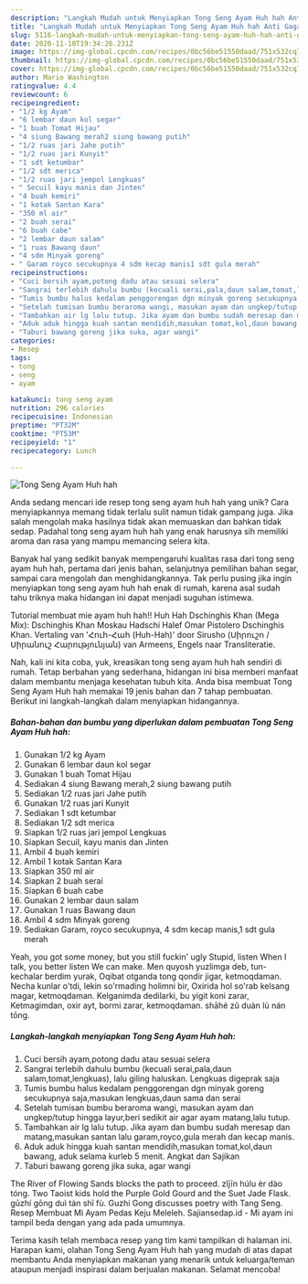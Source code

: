 ```yaml
---
description: "Langkah Mudah untuk Menyiapkan Tong Seng Ayam Huh hah Anti Gagal"
title: "Langkah Mudah untuk Menyiapkan Tong Seng Ayam Huh hah Anti Gagal"
slug: 5116-langkah-mudah-untuk-menyiapkan-tong-seng-ayam-huh-hah-anti-gagal
date: 2020-11-10T19:34:26.231Z
image: https://img-global.cpcdn.com/recipes/0bc56be51550daad/751x532cq70/tong-seng-ayam-huh-hah-foto-resep-utama.jpg
thumbnail: https://img-global.cpcdn.com/recipes/0bc56be51550daad/751x532cq70/tong-seng-ayam-huh-hah-foto-resep-utama.jpg
cover: https://img-global.cpcdn.com/recipes/0bc56be51550daad/751x532cq70/tong-seng-ayam-huh-hah-foto-resep-utama.jpg
author: Mario Washington
ratingvalue: 4.4
reviewcount: 6
recipeingredient:
- "1/2 kg Ayam"
- "6 lembar daun kol segar"
- "1 buah Tomat Hijau"
- "4 siung Bawang merah2 siung bawang putih"
- "1/2 ruas jari Jahe putih"
- "1/2 ruas jari Kunyit"
- "1 sdt ketumbar"
- "1/2 sdt merica"
- "1/2 ruas jari jempol Lengkuas"
- " Secuil kayu manis dan Jinten"
- "4 buah kemiri"
- "1 kotak Santan Kara"
- "350 ml air"
- "2 buah serai"
- "6 buah cabe"
- "2 lembar daun salam"
- "1 ruas Bawang daun"
- "4 sdm Minyak goreng"
- " Garam royco secukupnya 4 sdm kecap manis1 sdt gula merah"
recipeinstructions:
- "Cuci bersih ayam,potong dadu atau sesuai selera"
- "Sangrai terlebih dahulu bumbu (kecuali serai,pala,daun salam,tomat,lengkuas), lalu giling haluskan. Lengkuas digeprak saja"
- "Tumis bumbu halus kedalam penggorengan dgn minyak goreng secukupnya saja,masukan lengkuas,daun sama dan serai"
- "Setelah tumisan bumbu beraroma wangi, masukan ayam dan ungkep/tutup hingga layur,beri sedikit air agar ayam matang,lalu tutup."
- "Tambahkan air lg lalu tutup. Jika ayam dan bumbu sudah meresap dan matang,masukan santan lalu garam,royco,gula merah dan kecap manis."
- "Aduk aduk hingga kuah santan mendidih,masukan tomat,kol,daun bawang, aduk selama kurleb 5 menit. Angkat dan Sajikan"
- "Taburi bawang goreng jika suka, agar wangi"
categories:
- Resep
tags:
- tong
- seng
- ayam

katakunci: tong seng ayam 
nutrition: 296 calories
recipecuisine: Indonesian
preptime: "PT32M"
cooktime: "PT53M"
recipeyield: "1"
recipecategory: Lunch

---
```



![Tong Seng Ayam Huh hah](https://img-global.cpcdn.com/recipes/0bc56be51550daad/751x532cq70/tong-seng-ayam-huh-hah-foto-resep-utama.jpg)

Anda sedang mencari ide resep tong seng ayam huh hah yang unik? Cara menyiapkannya memang tidak terlalu sulit namun tidak gampang juga. Jika salah mengolah maka hasilnya tidak akan memuaskan dan bahkan tidak sedap. Padahal tong seng ayam huh hah yang enak harusnya sih memiliki aroma dan rasa yang mampu memancing selera kita.

Banyak hal yang sedikit banyak mempengaruhi kualitas rasa dari tong seng ayam huh hah, pertama dari jenis bahan, selanjutnya pemilihan bahan segar, sampai cara mengolah dan menghidangkannya. Tak perlu pusing jika ingin menyiapkan tong seng ayam huh hah enak di rumah, karena asal sudah tahu triknya maka hidangan ini dapat menjadi suguhan istimewa.

Tutorial membuat mie ayam huh hah!! Huh Hah Dschinghis Khan (Mega Mix): Dschinghis Khan Moskau Hadschi Halef Omar Pistolero Dschinghis Khan. Vertaling van &#39;Հուհ-Հահ (Huh-Hah)&#39; door Sirusho (Սիրուշո / Սիրանուշ Հարությունյան) van Armeens, Engels naar Transliteratie.


Nah, kali ini kita coba, yuk, kreasikan tong seng ayam huh hah sendiri di rumah. Tetap berbahan yang sederhana, hidangan ini bisa memberi manfaat dalam membantu menjaga kesehatan tubuh kita. Anda bisa membuat Tong Seng Ayam Huh hah memakai 19 jenis bahan dan 7 tahap pembuatan. Berikut ini langkah-langkah dalam menyiapkan hidangannya.

<!--inarticleads1-->

##### Bahan-bahan dan bumbu yang diperlukan dalam pembuatan Tong Seng Ayam Huh hah:

1. Gunakan 1/2 kg Ayam
1. Gunakan 6 lembar daun kol segar
1. Gunakan 1 buah Tomat Hijau
1. Sediakan 4 siung Bawang merah,2 siung bawang putih
1. Sediakan 1/2 ruas jari Jahe putih
1. Gunakan 1/2 ruas jari Kunyit
1. Sediakan 1 sdt ketumbar
1. Sediakan 1/2 sdt merica
1. Siapkan 1/2 ruas jari jempol Lengkuas
1. Siapkan  Secuil, kayu manis dan Jinten
1. Ambil 4 buah kemiri
1. Ambil 1 kotak Santan Kara
1. Siapkan 350 ml air
1. Siapkan 2 buah serai
1. Siapkan 6 buah cabe
1. Gunakan 2 lembar daun salam
1. Gunakan 1 ruas Bawang daun
1. Ambil 4 sdm Minyak goreng
1. Sediakan  Garam, royco secukupnya, 4 sdm kecap manis,1 sdt gula merah


Yeah, you got some money, but you still fuckin&#39; ugly Stupid, listen When I talk, you better listen We can make. Men quyosh yuzlimga deb, tun-kechalar berdim yurak, Oqibat otganda tong qondir jigar, ketmoqdaman. Necha kunlar o&#39;tdi, lekin so&#39;rmading holimni bir, Oxirida hol so&#39;rab kelsang magar, ketmoqdaman. Kelganimda dedilarki, bu yigit koni zarar, Ketmagimdan, oxir ayt, bormi zarar, ketmoqdaman. shāhé zǔ duàn lù nán tōng. 

<!--inarticleads2-->

##### Langkah-langkah menyiapkan Tong Seng Ayam Huh hah:

1. Cuci bersih ayam,potong dadu atau sesuai selera
1. Sangrai terlebih dahulu bumbu (kecuali serai,pala,daun salam,tomat,lengkuas), lalu giling haluskan. Lengkuas digeprak saja
1. Tumis bumbu halus kedalam penggorengan dgn minyak goreng secukupnya saja,masukan lengkuas,daun sama dan serai
1. Setelah tumisan bumbu beraroma wangi, masukan ayam dan ungkep/tutup hingga layur,beri sedikit air agar ayam matang,lalu tutup.
1. Tambahkan air lg lalu tutup. Jika ayam dan bumbu sudah meresap dan matang,masukan santan lalu garam,royco,gula merah dan kecap manis.
1. Aduk aduk hingga kuah santan mendidih,masukan tomat,kol,daun bawang, aduk selama kurleb 5 menit. Angkat dan Sajikan
1. Taburi bawang goreng jika suka, agar wangi


The River of Flowing Sands blocks the path to proceed. zǐjīn húlu èr dào tóng. Two Taoist kids hold the Purple Gold Gourd and the Suet Jade Flask. gūzhí gōng duì tán shī fù. Guzhi Gong discusses poetry with Tang Seng. Resep Membuat Mi Ayam Pedas Keju Meleleh. Sajiansedap.id - Mi ayam ini tampil beda dengan yang ada pada umumnya. 

Terima kasih telah membaca resep yang tim kami tampilkan di halaman ini. Harapan kami, olahan Tong Seng Ayam Huh hah yang mudah di atas dapat membantu Anda menyiapkan makanan yang menarik untuk keluarga/teman ataupun menjadi inspirasi dalam berjualan makanan. Selamat mencoba!
